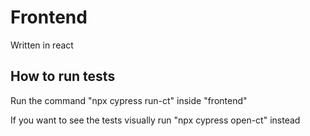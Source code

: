 # Frontend

Written in react

## How to run tests

Run the command "npx cypress run-ct" inside "frontend"

If you want to see the tests visually run "npx cypress open-ct" instead
